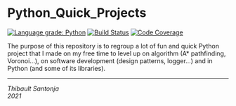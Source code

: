 Python_Quick_Projects
===

[![Language grade: Python](https://img.shields.io/lgtm/grade/python/g/Thibault-Santonja/Python_Quick_Projects.svg?logo=lgtm&logoWidth=18)](https://lgtm.com/projects/g/Thibault-Santonja/Python_Quick_Projects/context:python)
[![Build Status](https://circleci.com/gh/Thibault-Santonja/Python_Quick_Projects.svg?style=svg)](https://circleci.com/gh/Thibault-Santonja/Python_Quick_Projects) 
[![Code Coverage](https://img.shields.io/codecov/c/github/Thibault-Santonja/Python_Quick_Projects.svg?style=for-the-badge)](https://codecov.io/github/Thibault-Santonja/Python_Quick_Projects?branch=master)


The purpose of this repository is to regroup a lot of fun and quick Python project that I made on my free time to level
up on algorithm (A* pathfinding, Voronoi...), on software development (design patterns, logger...) and in Python
(and some of its libraries).


---
*Thibault Santonja*<br/>
*2021*

